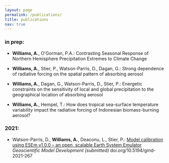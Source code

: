 ```yaml
---
layout: page
permalink: /publications/
title: publications
nav: true
---
```


### in prep:  

 - **Williams, A.**, O'Gorman, P.A.: Contrasting Seasonal Response of Northern Hemisphere Precipitation Extremes to Climate Change

 - **Williams, A.**, Stier, P., Watson-Parris, D., Dagan, G.: Strong dependence of radiative forcing on the spatial pattern of absorbing aerosol

 - **Williams, A.**, Dagan, G., Watson-Parris, D., Stier, P.: Energetic constraints on the sensitivity of local and global precipitation to the geographical location of absorbing aerosol
 
 - **Williams, A.**, Hempel, T.: How does tropical sea-surface temperature variability impact the radiative forcing of Indonesian biomass-burning aerosol?

### 2021:

 - Watson-Parris, D., **Williams, A.**, Deaconu, L., Stier, P.: [Model calibration using ESEm v1.0.0 – an open, scalable Earth System Emulator](https://gmd.copernicus.org/preprints/gmd-2021-267/) \
    *Geoscientific Model Development (submitted)* doi.org/10.5194/gmd-2021-267


